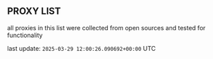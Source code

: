 ## PROXY LIST

all proxies in this list were collected from open sources and tested for functionality

last update: `2025-03-29 12:00:26.090692+00:00` UTC
